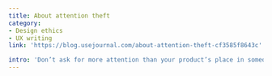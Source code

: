 ```yaml
---
title: About attention theft
category:
- Design ethics
- UX writing
link: 'https://blog.usejournal.com/about-attention-theft-cf3585f8643c'

intro: 'Don’t ask for more attention than your product’s place in someone’s life warrants. Whatever you do as a high-capacity knowledge worker to preserve your attention for the tasks that need it most, practice the same respect for your users’ attention.'
---
```






